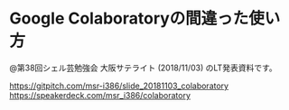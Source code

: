 # Google Colaboratoryの間違った使い方

@第38回シェル芸勉強会 大阪サテライト (2018/11/03) のLT発表資料です。

https://gitpitch.com/msr-i386/slide_20181103_colaboratory  
https://speakerdeck.com/msr_i386/colaboratory
